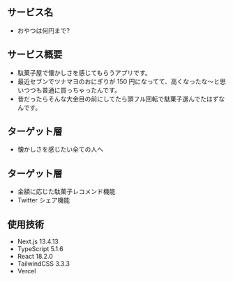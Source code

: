 ## サービス名

- おやつは何円まで?

## サービス概要

- 駄菓子屋で懐かしさを感じてもらうアプリです。
- 最近セブンでツナマヨのおにぎりが 150 円になってて、高くなったな〜と思いつつも普通に買っちゃったんです。
- 昔だったらそんな大金目の前にしてたら頭フル回転で駄菓子選んでたはずなんです。

## ターゲット層

- 懐かしさを感じたい全ての人へ

## ターゲット層

- 金額に応じた駄菓子レコメンド機能
- Twitter シェア機能

## 使用技術

- Next.js 13.4.13
- TypeScript 5.1.6
- React 18.2.0
- TailwindCSS 3.3.3
- Vercel
